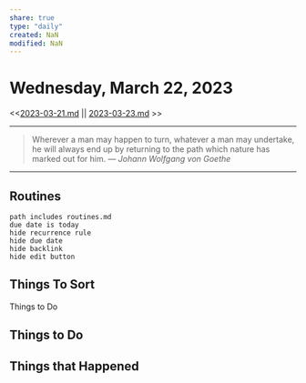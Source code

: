 ```yaml
---
share: true
type: "daily"
created: NaN 
modified: NaN
---
```

# Wednesday, March 22, 2023
<<[2023-03-21.md](./2023-03-21.md) || [2023-03-23.md](./2023-03-23.md) >>

---

> Wherever a man may happen to turn, whatever a man may undertake, he will always end up by returning to the path which nature has marked out for him.
> — <cite>Johann Wolfgang von Goethe</cite>

---
 
## Routines
```tasks
path includes routines.md
due date is today
hide recurrence rule
hide due date
hide backlink
hide edit button
```

## Things To Sort
Things to Do






## Things to Do


## Things that Happened
